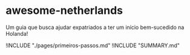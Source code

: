 # awesome-netherlands

Um guia que busca ajudar expatriados a ter um início bem-sucedido na Holanda!

!INCLUDE "./pages/primeiros-passos.md"
!INCLUDE "SUMMARY.md"

